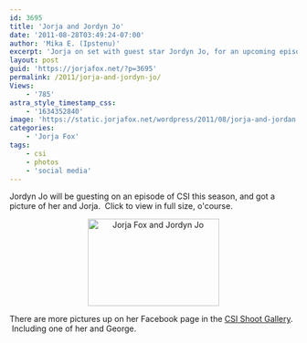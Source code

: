 ```yaml
---
id: 3695
title: 'Jorja and Jordyn Jo'
date: '2011-08-28T03:49:24-07:00'
author: 'Mika E. (Ipstenu)'
excerpt: 'Jorja on set with guest star Jordyn Jo, for an upcoming episode of CSI.'
layout: post
guid: 'https://jorjafox.net/?p=3695'
permalink: /2011/jorja-and-jordyn-jo/
Views:
    - '785'
astra_style_timestamp_css:
    - '1634352840'
image: 'https://static.jorjafox.net/wordpress/2011/08/jorja-and-jordan.jpeg'
categories:
    - 'Jorja Fox'
tags:
    - csi
    - photos
    - 'social media'
---
```


Jordyn Jo will be guesting on an episode of CSI this season, and got a picture of her and Jorja.  Click to view in full size, o'course.
<p style="text-align: center;"><a title="Jorja Fox and Jordyn Jo" href="https://jorjafox.net/gallery/tv/csi/pub/s12/candid/1204-dreamscope_001.jpg"><img class="size-medium wp-image-3696 aligncenter" title="Jorja Fox and Jordyn Jo" src="//static.jorjafox.net/wordpress/2011/08/jorja-and-jordan-230x153.jpg" alt="Jorja Fox and Jordyn Jo" width="230" height="153" /></a></p>
There are more pictures up on her Facebook page in the <a href="https://www.facebook.com/media/set/?set=a.228573053855112.55887.192906544088430&amp;type=1">CSI Shoot Gallery</a>.  Including one of her and George.